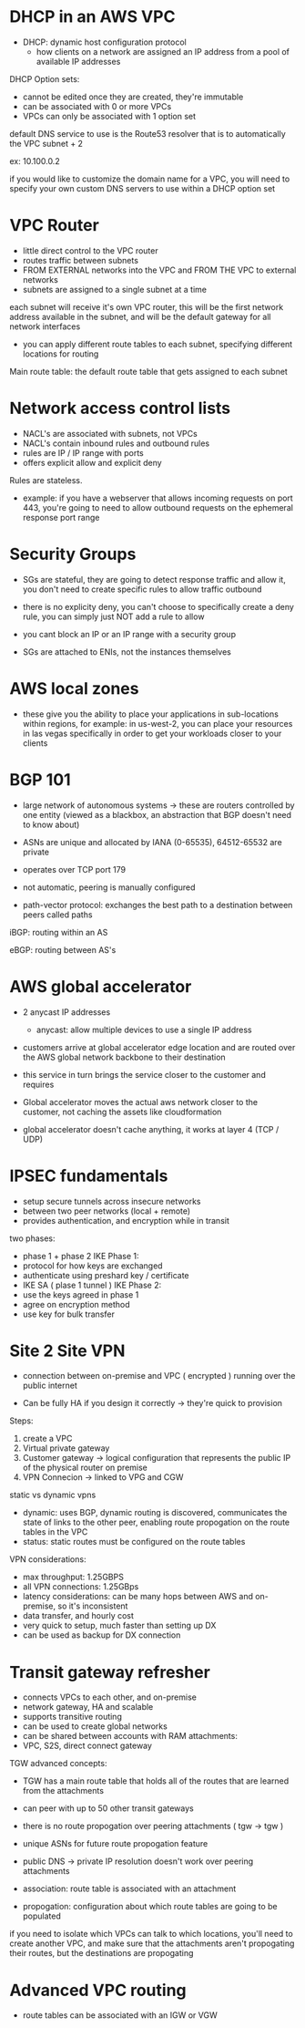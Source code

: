 # DHCP in an AWS VPC 
- DHCP: dynamic host configuration protocol
  - how clients on a network are assigned an IP address from a pool of available IP addresses

DHCP Option sets: 
- cannot be edited once they are created, they're immutable
- can be associated with 0 or more VPCs
- VPCs can only be associated with 1 option set

default DNS service to use is the Route53 resolver that is to automatically the VPC subnet + 2 

ex: 10.100.0.2

if you would like to customize the domain name for a VPC, you will need to specify your own custom DNS servers to use within a DHCP option set

# VPC Router
- little direct control to the VPC router
- routes traffic between subnets 
- FROM EXTERNAL networks into the VPC and FROM THE VPC to external networks
- subnets are assigned to a single subnet at a time 


each subnet will receive it's own VPC router, this will be the first network address available in the subnet, and will be the default gateway for all network interfaces
- you can apply different route tables to each subnet, specifying different locations for routing 

Main route table: the default route table that gets assigned to each subnet

# Network access control lists

- NACL's are associated with subnets, not VPCs
- NACL's contain inbound rules and outbound rules
- rules are IP / IP range with ports
- offers explicit allow and explicit deny 

Rules are stateless.
- example: if you have a webserver that allows incoming requests on port 443, you're going to need to allow outbound requests on the ephemeral response port range

# Security Groups 
- SGs are stateful, they are going to detect response traffic and allow it, you don't need to create specific rules to allow traffic outbound

- there is no explicity deny, you can't choose to specifically create a deny rule, you can simply just NOT add a rule to allow 

- you cant block an IP or an IP range with a security group

- SGs are attached to ENIs, not the instances themselves

# AWS local zones 
- these give you the ability to place your applications in sub-locations within regions, for example: in us-west-2, you can place your resources in las vegas specifically in order to get your workloads closer to your clients

# BGP 101
- large network of autonomous systems -> these are routers controlled by one entity (viewed as a blackbox, an abstraction that BGP doesn't need to know about)

- ASNs are unique and allocated by IANA (0-65535), 64512-65532 are private

- operates over TCP port 179

- not automatic, peering is manually configured

- path-vector protocol: exchanges the best path to a destination between peers called paths 

iBGP: routing within an AS 

eBGP: routing between AS's 

# AWS global accelerator

- 2 anycast IP addresses
  - anycast: allow multiple devices to use a single IP address

- customers arrive at global accelerator edge location and are routed over the AWS global network backbone to their destination

- this service in turn brings the service closer to the customer and requires

- Global accelerator moves the actual aws network closer to the customer, not caching the assets like cloudformation 

- global accelerator doesn't cache anything, it works at layer 4 (TCP / UDP)


# IPSEC fundamentals

- setup secure tunnels across insecure networks 
- between two peer networks (local + remote)
- provides authentication, and encryption while in transit

two phases: 
- phase 1 + phase 2 
IKE Phase 1:
- protocol for how keys are exchanged 
- authenticate using preshard key / certificate 
- IKE SA ( plase 1 tunnel )
IKE Phase 2:
- use the keys agreed in phase 1 
- agree on encryption method
- use key for bulk transfer 

# Site 2 Site VPN 
- connection between on-premise and VPC ( encrypted ) running over the public internet

- Can be fully HA if you design it correctly -> they're quick to provision

Steps:
1. create a VPC 
2. Virtual private gateway
3. Customer gateway -> logical configuration that represents the public IP of the physical router on premise
4. VPN Connecion -> linked to VPG and CGW

static vs dynamic vpns
- dynamic: uses BGP, dynamic routing is discovered, communicates the state of links to the other peer, enabling route propogation on the route tables in the VPC
- status: static routes must be configured on the route tables 

VPN considerations:
- max throughput: 1.25GBPS
- all VPN connections: 1.25GBps 
- latency considerations: can be many hops between AWS and on-premise, so it's inconsistent 
- data transfer, and hourly cost 
- very quick to setup, much faster than setting up DX 
- can be used as backup for DX connection 


# Transit gateway refresher 
- connects VPCs to each other, and on-premise 
- network gateway, HA and scalable
- supports transitive routing 
- can be used to create global networks 
- can be shared between accounts with RAM 
attachments:
- VPC, S2S, direct connect gateway

TGW advanced concepts: 
- TGW has a main route table that holds all of the routes that are learned from the attachments
- can peer with up to 50 other transit gateways
- there is no route propogation over peering attachments ( tgw -> tgw )
- unique ASNs for future route propogation feature 
- public DNS -> private IP resolution doesn't work over peering attachments 

- association: route table is associated with an attachment
- propogation: configuration about which route tables are going to be populated 

if you need to isolate which VPCs can talk to which locations, you'll need to create another VPC, and make sure that the attachments aren't propogating their routes, but the destinations are propogating 

# Advanced VPC routing 
- route tables can be associated with an IGW or VGW
